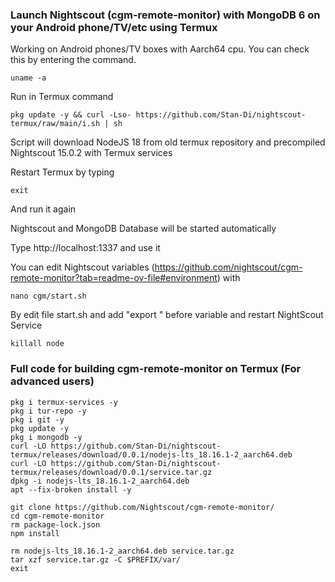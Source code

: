 ### Launch Nightscout (cgm-remote-monitor) with MongoDB 6 on your Android phone/TV/etc using Termux

Working on Android phones/TV boxes with Aarch64 cpu.
You can check this by entering the command.
```
uname -a
```
Run in Termux command
```
pkg update -y && curl -Lso- https://github.com/Stan-Di/nightscout-termux/raw/main/i.sh | sh
```
Script will download NodeJS 18 from old termux repository and precompiled Nightscout 15.0.2 with Termux services 

Restart Termux by typing
```
exit
```
And run it again

Nightscout and MongoDB Database will  be started automatically

Type http://localhost:1337 and use it

You can edit Nightscout variables (https://github.com/nightscout/cgm-remote-monitor?tab=readme-ov-file#environment) with
```
nano cgm/start.sh
```
By edit file start.sh and add "export " before variable and restart NightScout Service
```
killall node
```

### Full code for building cgm-remote-monitor on Termux (For advanced users)

```
pkg i termux-services -y
pkg i tur-repo -y
pkg i git -y
pkg update -y
pkg i mongodb -y
curl -LO https://github.com/Stan-Di/nightscout-termux/releases/download/0.0.1/nodejs-lts_18.16.1-2_aarch64.deb
curl -LO https://github.com/Stan-Di/nightscout-termux/releases/download/0.0.1/service.tar.gz
dpkg -i nodejs-lts_18.16.1-2_aarch64.deb
apt --fix-broken install -y

git clone https://github.com/Nightscout/cgm-remote-monitor/
cd cgm-remote-monitor
rm package-lock.json
npm install

rm nodejs-lts_18.16.1-2_aarch64.deb service.tar.gz
tar xzf service.tar.gz -C $PREFIX/var/
exit
```
